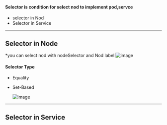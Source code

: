 #### Selector is condition for select nod to implement pod,servce
* selector in Nod
* Selector in Service

---------------------------------------------------------------------------------------------------------
## Selector in Node
*you can select nod with nodeSelector and Nod label 
![image](https://github.com/user-attachments/assets/48734580-dd23-4096-9adb-04dec17ec888)

#### Selector Type
* Equality
* Set-Based

  ![image](https://github.com/user-attachments/assets/6e293d1a-0924-42f2-ac4a-ef707a4c0d09)

---------------------------------------------------------------------------------------------------------
## Selector in Service

